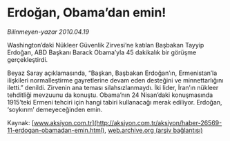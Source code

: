 # Erdoğan, Obama’dan emin!

*Bilinmeyen-yazar 2010.04.19*

<font class="agenda2NewsSpot">
 Washington’daki Nükleer Güvenlik Zirvesi’ne katılan Başbakan Tayyip Erdoğan, ABD Başkanı Barack Obama’yla 45 dakikalık bir görüşme gerçekleştirdi.
</font>
<font class="newsDetail">
 <p class="MsoNormal">
  Beyaz Saray açıklamasında, “Başkan, Başbakan Erdoğan’ın, Ermenistan’la ilişkileri normalleştirme gayretlerine devam eden desteğini ve minnettarlığını iletti.” denildi. Zirvenin ana teması silahsızlanmaydı. İki lider, İran’ın nükleer tehditliği mevzuunu da konuştu. Obama’nın 24 Nisan’daki konuşmasında 1915’teki Ermeni tehciri için hangi tabiri kullanacağı merak ediliyor. Erdoğan, ‘soykırım’ demeyeceğinden emin.
 </p>
</font>

Kaynak: [www.aksiyon.com.tr](http://aksiyon.com.tr/aksiyon/haber-26569-11-erdogan-obamadan-emin.html), [web.archive.org (arşiv bağlantısı)](http://web.archive.org/web/20101120021518/http://aksiyon.com.tr/aksiyon/haber-26569-11-erdogan-obamadan-emin.html)
